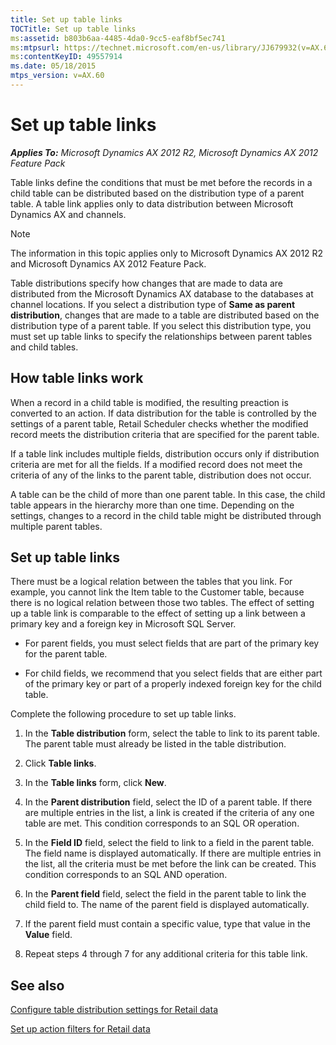 ```yaml
---
title: Set up table links
TOCTitle: Set up table links
ms:assetid: b803b6aa-4485-4da0-9cc5-eaf8bf5ec741
ms:mtpsurl: https://technet.microsoft.com/en-us/library/JJ679932(v=AX.60)
ms:contentKeyID: 49557914
ms.date: 05/18/2015
mtps_version: v=AX.60
---
```


# Set up table links 


_**Applies To:** Microsoft Dynamics AX 2012 R2, Microsoft Dynamics AX 2012 Feature Pack_

Table links define the conditions that must be met before the records in a child table can be distributed based on the distribution type of a parent table. A table link applies only to data distribution between Microsoft Dynamics AX and channels.


> [!NOTE]
> <P>The information in this topic applies only to Microsoft Dynamics AX 2012 R2 and Microsoft Dynamics AX 2012 Feature Pack.</P>



Table distributions specify how changes that are made to data are distributed from the Microsoft Dynamics AX database to the databases at channel locations. If you select a distribution type of **Same as parent distribution**, changes that are made to a table are distributed based on the distribution type of a parent table. If you select this distribution type, you must set up table links to specify the relationships between parent tables and child tables.

## How table links work

When a record in a child table is modified, the resulting preaction is converted to an action. If data distribution for the table is controlled by the settings of a parent table, Retail Scheduler checks whether the modified record meets the distribution criteria that are specified for the parent table.

If a table link includes multiple fields, distribution occurs only if distribution criteria are met for all the fields. If a modified record does not meet the criteria of any of the links to the parent table, distribution does not occur.

A table can be the child of more than one parent table. In this case, the child table appears in the hierarchy more than one time. Depending on the settings, changes to a record in the child table might be distributed through multiple parent tables.

## Set up table links

There must be a logical relation between the tables that you link. For example, you cannot link the Item table to the Customer table, because there is no logical relation between those two tables. The effect of setting up a table link is comparable to the effect of setting up a link between a primary key and a foreign key in Microsoft SQL Server.

  - For parent fields, you must select fields that are part of the primary key for the parent table.

  - For child fields, we recommend that you select fields that are either part of the primary key or part of a properly indexed foreign key for the child table.

Complete the following procedure to set up table links.

1.  In the **Table distribution** form, select the table to link to its parent table. The parent table must already be listed in the table distribution.

2.  Click **Table links**.

3.  In the **Table links** form, click **New**.

4.  In the **Parent distribution** field, select the ID of a parent table. If there are multiple entries in the list, a link is created if the criteria of any one table are met. This condition corresponds to an SQL OR operation.

5.  In the **Field ID** field, select the field to link to a field in the parent table. The field name is displayed automatically. If there are multiple entries in the list, all the criteria must be met before the link can be created. This condition corresponds to an SQL AND operation.

6.  In the **Parent field** field, select the field in the parent table to link the child field to. The name of the parent field is displayed automatically.

7.  If the parent field must contain a specific value, type that value in the **Value** field.

8.  Repeat steps 4 through 7 for any additional criteria for this table link.

## See also

[Configure table distribution settings for Retail data](configure-table-distribution-settings-for-retail-data.md)

[Set up action filters for Retail data](set-up-action-filters-for-retail-data.md)

  


